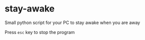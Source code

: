 # stay-awake
Small python script for your PC to stay awake when you are away

Press `esc` key to stop the program